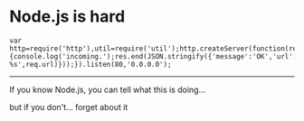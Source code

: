 Node.js is hard
===============

    var http=require('http'),util=require('util');http.createServer(function(req,res){console.log('incoming.');res.end(JSON.stringify({'message':'OK','url':util.format('is %s',req.url)}));}).listen(80,'0.0.0.0');

---

If you know Node.js, you can tell what this is doing...


but if you don't... forget about it
